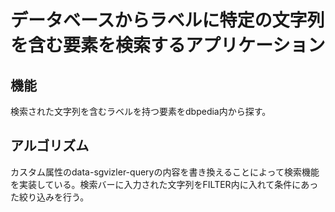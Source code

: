 # データベースからラベルに特定の文字列を含む要素を検索するアプリケーション
## 機能
検索された文字列を含むラベルを持つ要素をdbpedia内から探す。
## アルゴリズム
カスタム属性のdata-sgvizler-queryの内容を書き換えることによって検索機能を実装している。検索バーに入力された文字列をFILTER内に入れて条件にあった絞り込みを行う。
